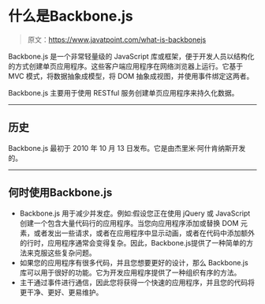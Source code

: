 # 什么是Backbone.js

> 原文：<https://www.javatpoint.com/what-is-backbonejs>

Backbone.js 是一个非常轻量级的 JavaScript 库或框架，便于开发人员以结构化的方式创建单页应用程序。这些客户端应用程序在网络浏览器上运行。它基于 MVC 模式，将数据抽象成模型，将 DOM 抽象成视图，并使用事件绑定这两者。

Backbone.js 主要用于使用 RESTful 服务创建单页应用程序来持久化数据。

* * *

## 历史

Backbone.js 最初于 2010 年 10 月 13 日发布。它是由杰里米·阿什肯纳斯开发的。

* * *

## 何时使用Backbone.js

*   Backbone.js 用于减少并发症。例如:假设您正在使用 jQuery 或 JavaScript 创建一个包含大量代码行的应用程序。当您向应用程序添加或替换 DOM 元素，或者发出一些请求，或者在应用程序中显示动画，或者在代码中添加额外的行时，应用程序通常会变得复杂。因此，Backbone.js提供了一种简单的方法来克服这些复杂问题。
*   如果您的应用程序有很多代码，并且您想要更好的设计，那么 Backbone.js 库可以用于很好的功能。它为开发应用程序提供了一种组织有序的方法。
*   主干通过事件进行通信，因此您将获得一个快速的应用程序，并且您的代码将更干净、更好、更易维护。